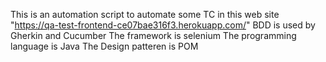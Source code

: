 This is an automation script to automate some TC in this web site "https://qa-test-frontend-ce07bae316f3.herokuapp.com/"
BDD is used by Gherkin and Cucumber 
The framework is selenium 
The programming language is Java
The Design patteren is POM 
